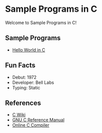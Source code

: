 # Sample Programs in C

Welcome to Sample Programs in C!

## Sample Programs

- [Hello World in C](https://therenegadecoder.com/code/hello-world-in-c/)

## Fun Facts

- Debut: 1972
- Developer: Bell Labs
- Typing: Static

## References

- [C Wiki](https://en.wikipedia.org/wiki/C_(programming_language))
- [GNU C Reference Manual](https://www.gnu.org/software/gnu-c-manual/)
- [Online C Compiler](https://www.onlinegdb.com/online_c_compiler)
